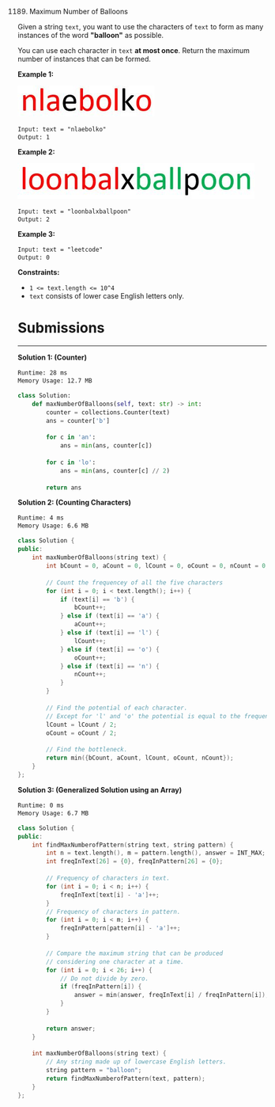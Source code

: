 1189. Maximum Number of Balloons

Given a string `text`, you want to use the characters of `text` to form as many instances of the word **"balloon"** as possible.

You can use each character in `text` **at most once**. Return the maximum number of instances that can be formed.

 

**Example 1:**

![1189_1536_ex1_upd.jpg](img/1189_1536_ex1_upd.jpg)

```
Input: text = "nlaebolko"
Output: 1
```

**Example 2:**

![1189_1536_ex2_upd.jpg](img/1189_1536_ex2_upd.jpg)

```
Input: text = "loonbalxballpoon"
Output: 2
```

**Example 3:**
```
Input: text = "leetcode"
Output: 0
``` 

**Constraints:**

* `1 <= text.length <= 10^4`
* `text` consists of lower case English letters only.

# Submissions
---
**Solution 1: (Counter)**
```
Runtime: 28 ms
Memory Usage: 12.7 MB
```
```python
class Solution:
    def maxNumberOfBalloons(self, text: str) -> int:
        counter = collections.Counter(text)
        ans = counter['b']
        
        for c in 'an':
            ans = min(ans, counter[c])
        
        for c in 'lo':
            ans = min(ans, counter[c] // 2)
        
        return ans
```

**Solution 2: (Counting Characters)**
```
Runtime: 4 ms
Memory Usage: 6.6 MB
```
```c++
class Solution {
public:
    int maxNumberOfBalloons(string text) {
        int bCount = 0, aCount = 0, lCount = 0, oCount = 0, nCount = 0;
        
        // Count the frequencey of all the five characters
        for (int i = 0; i < text.length(); i++) {
            if (text[i] == 'b') {
                bCount++;
            } else if (text[i] == 'a') {
                aCount++;
            } else if (text[i] == 'l') {
                lCount++;
            } else if (text[i] == 'o') {
                oCount++;
            } else if (text[i] == 'n') {
                nCount++;
            }
        }
        
        // Find the potential of each character.
        // Except for 'l' and 'o' the potential is equal to the frequency.
        lCount = lCount / 2;
        oCount = oCount / 2;
        
        // Find the bottleneck.
        return min({bCount, aCount, lCount, oCount, nCount});
    }
};
```

**Solution 3: (Generalized Solution using an Array)**
```
Runtime: 0 ms
Memory Usage: 6.7 MB
```
```c++
class Solution {
public:
    int findMaxNumberofPattern(string text, string pattern) {
        int n = text.length(), m = pattern.length(), answer = INT_MAX;
        int freqInText[26] = {0}, freqInPattern[26] = {0};
        
        // Frequency of characters in text.
        for (int i = 0; i < n; i++) {
            freqInText[text[i] - 'a']++;
        }
        // Frequency of characters in pattern.
        for (int i = 0; i < m; i++) {
            freqInPattern[pattern[i] - 'a']++;
        }
        
        // Compare the maximum string that can be produced
        // considering one character at a time.
        for (int i = 0; i < 26; i++) {
            // Do not divide by zero.
            if (freqInPattern[i]) {
                answer = min(answer, freqInText[i] / freqInPattern[i]);
            }
        }
        
        return answer;
    }
    
    int maxNumberOfBalloons(string text) {
        // Any string made up of lowercase English letters.
        string pattern = "balloon";
        return findMaxNumberofPattern(text, pattern);
    }
};
```

